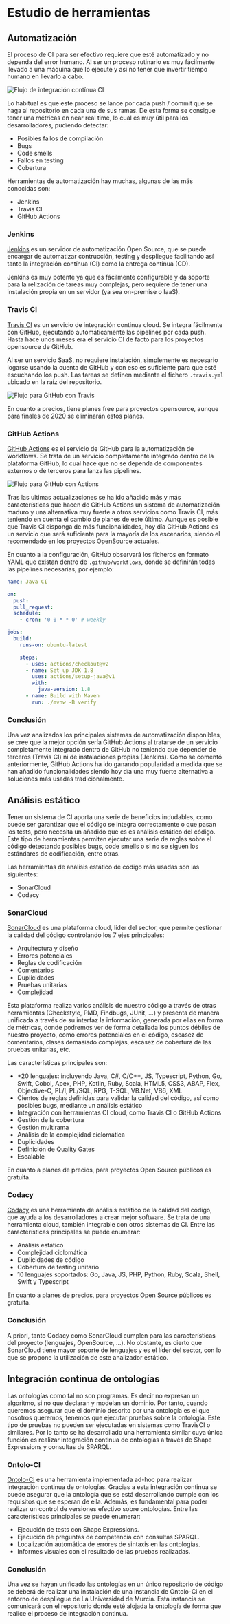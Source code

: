 # Estudio de herramientas

## Automatización

El proceso de CI para ser efectivo requiere que esté automatizado y no dependa del error humano. Al ser un proceso rutinario es muy fácilmente llevado a una máquina que lo ejecute y así no tener que invertir tiempo humano en llevarlo a cabo. 

![Flujo de integración contínua CI](./resources/ci.png)

Lo habitual es que este proceso se lance por cada push / commit que se haga al repositorio en cada una de sus ramas. De esta forma se consigue tener una métricas en near real time, lo cual es muy útil para los desarrolladores, pudiendo detectar:

- Posibles fallos de compilación
- Bugs
- Code smells
- Fallos en testing
- Cobertura

Herramientas de automatización hay muchas, algunas de las más conocidas son:

- Jenkins
- Travis CI
- GitHub Actions

### Jenkins

[Jenkins](https://www.jenkins.io/) es un servidor de automatización Open Source, que se puede encargar de automatizar contrucción, testing y despliegue facilitando así tanto la integración contínua (CI) como la entrega contínua (CD). 

Jenkins es muy potente ya que es fácilmente configurable y da soporte para la relización de tareas muy complejas, pero requiere de tener una instalación propia en un servidor (ya sea on-premise o IaaS).

### Travis CI

[Travis CI](https://travis-ci.org/) es un servicio de integración continua cloud. Se integra fácilmente con GitHub, ejecutando automáticamente las pipelines por cada push. Hasta hace unos meses era el servicio CI de facto para los proyectos opensource de GitHub.

Al ser un servicio SaaS, no requiere instalación, simplemente es necesario logarse usando la cuenta de GitHub y con eso es suficiente para que esté escuchando los push. Las tareas se definen mediante el fichero `.travis.yml` ubicado en la raíz del repositorio.

![Flujo para GitHub con Travis](./resources/github-travis.png)

En cuanto a precios, tiene planes free para proyectos opensource, aunque para finales de 2020 se eliminarán estos planes.

### GitHub Actions

[GitHub Actions](https://github.com/features/actions) es el servicio de GitHub para la automatización de workflows. Se trata de un servicio completamente integrado dentro de la plataforma GitHub, lo cual hace que no se dependa de componentes externos o de terceros para lanza las pipelines.

![Flujo para GitHub con Actions](./resources/github-actions.png)

Tras las ultimas actualizaciones se ha ido añadido más y más características que hacen de GitHub Actions un sistema de automatización maduro y una alternativa muy fuerte a otros servicios como Travis CI, más teniendo en cuenta el cambio de planes de este último. Aunque es posible que Travis CI disponga de más funcionalidades, hoy día GitHub Actions es un servicio que será suficiente para la mayoría de los escenarios, siendo el recomendado en los proyectos OpenSource actuales.

En cuanto a la configuración, GitHub observará los ficheros en formato YAML que existan dentro de `.github/workflows`, donde se definirán todas las pipelines necesarias, por ejemplo:

```yml
name: Java CI

on: 
  push:
  pull_request:
  schedule:
    - cron: '0 0 * * 0' # weekly

jobs:
  build:
    runs-on: ubuntu-latest 

    steps:
      - uses: actions/checkout@v2
      - name: Set up JDK 1.8
        uses: actions/setup-java@v1
        with:
          java-version: 1.8 
      - name: Build with Maven
        run: ./mvnw -B verify 
```

### Conclusión

Una vez analizados los principales sistemas de automatización disponibles, se cree que la mejor opción sería GitHub Actions al tratarse de un servicio completamente integrado dentro de GitHub no teniendo que depender de terceros (Travis CI) ni de instalaciones propias (Jenkins). Como se comentó anteriormente, GitHub Actions ha ido ganando popularidad a medida que se han añadido funcionalidades siendo hoy día una muy fuerte alternativa a soluciones más usadas tradicionalmente.

## Análisis estático

Tener un sistema de CI aporta una serie de beneficios indudables, como puede ser garantizar que el código se integra correctamente o que pasan los tests, pero necesita un añadido que es es análisis estático del código. Este tipo de herramientas permiten ejecutar una serie de reglas sobre el código detectando posibles bugs, code smells o si no se siguen los estándares de codificación, entre otras.

Las herramientas de análisis estático de código más usadas son las siguientes:

- SonarCloud
- Codacy

### SonarCloud

[SonarCloud](https://sonarcloud.io/) es una plataforma cloud, lider del sector, que permite gestionar la calidad del código controlando los 7 ejes principales:

- Arquitectura y diseño
- Errores potenciales
- Reglas de codificación
- Comentarios
- Duplicidades
- Pruebas unitarias
- Complejidad

Esta plataforma realiza varios análisis de nuestro código a través de otras herramientas (Checkstyle, PMD, Findbugs, JUnit, …) y presenta de manera unificada a través de su interfaz la información, generada por ellas en forma de métricas, donde podremos ver de forma detallada los puntos débiles de nuestro proyecto, como errores potenciales en el código, escasez de comentarios, clases demasiado complejas, escasez de cobertura de las pruebas unitarias, etc.

Las características principales son:

- +20 lenguajes: incluyendo Java, C#, C/C++, JS, Typescript, Python, Go, Swift, Cobol, Apex, PHP, Kotlin, Ruby, Scala, HTML5, CSS3, ABAP, Flex, Objective-C, PL/I, PL/SQL, RPG, T-SQL, VB.Net, VB6, XML
- Cientos de reglas definidas para validar la calidad del código, así como posibles bugs, mediante un análisis estático
- Integración con herramientas CI cloud, como Travis CI o GitHub Actions
- Gestión de la cobertura
- Gestión multirama
- Análisis de la complejidad ciclomática
- Duplicidades
- Definición de Quality Gates
- Escalable

En cuanto a planes de precios, para proyectos Open Source públicos es gratuita.

### Codacy

[Codacy](https://www.codacy.com/) es una herramienta de análisis estático de la calidad del código, que ayuda a los desarrolladores a crear mejor software. Se trata de una herramienta cloud, también integrable con otros sistemas de CI. Entre las características principales se puede enumerar:

- Análisis estático
- Complejidad ciclomática
- Duplicidades de código
- Cobertura de testing unitario
- 10 lenguajes soportados: Go, Java, JS, PHP, Python, Ruby, Scala, Shell, Swift y Typescript

En cuanto a planes de precios, para proyectos Open Source públicos es gratuita.

### Conclusión

A priori, tanto Codacy como SonarCloud cumplen para las características del proyecto (lenguajes, OpenSource, ...). No obstante, es cierto que SonarCloud tiene mayor soporte de lenguajes y es el líder del sector, con lo que se propone la utilización de este analizador estático.

## Integración continua de ontologías

Las ontologías como tal no son programas. Es decir no expresan un algoritmo, si no que declaran y modelan un dominio. Por tanto, cuando queremos asegurar que el dominio descrito por una ontología es el que nosotros queremos, tenemos que ejecutar pruebas sobre la ontología. Este tipo de pruebas no pueden ser ejecutadas en sistemas como TravisCI o similares. Por lo tanto se ha desarrollado una herramienta similar cuya única función es realizar integración continua de ontologías a través de Shape Expressions y consultas de SPARQL.

### Ontolo-CI

[Ontolo-CI](https://github.com/weso/ontolo-ci) es una herramienta implementada ad-hoc para realizar integración continua de ontologías. Gracias a esta integración continua se puede asegurar que la ontología que se está desarrollando cumple con los requisitos que se esperan de ella. Además, es fundamental para poder realizar un control de versiones efectivo sobre ontologías. Entre las características principales se puede enumerar:

- Ejecución de tests con Shape Expressions.
- Ejecución de preguntas de competencia con consultas SPARQL.
- Localización automática de errores de sintaxis en las ontologías.
- Informes visuales con el resultado de las pruebas realizadas.

### Conclusión

Una vez se hayan unificado las ontologías en un único repositorio de código se deberá de realizar una instalación de una instancia de Ontolo-Ci en el entorno de despliegue de La Universidad de Murcia. Esta instancia se comunicará con el repositorio donde esté alojada la ontología de forma que realice el proceso de integración continua.